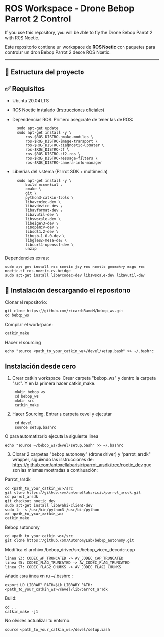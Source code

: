 # ROS Workspace - Drone Bebop Parrot 2 Control

If you use this repository, you will be able to fly the Drone Bebop Parrot 2 with ROS Noetic.

Este repositorio contiene un workspace de **ROS Noetic** con paquetes para controlar un dron Bebop Parrot 2 desde ROS Noetic.

---

## 📂 Estructura del proyecto

## ✅ Requisitos

- Ubuntu 20.04 LTS
- ROS Noetic instalado ([Instrucciones oficiales](http://wiki.ros.org/noetic/Installation/Ubuntu))
- Dependencias ROS. Primero asegúrate de tener las de ROS:

        sudo apt-get update
        sudo apt-get install -y \
            ros-$ROS_DISTRO-cmake-modules \
            ros-$ROS_DISTRO-image-transport \
            ros-$ROS_DISTRO-diagnostic-updater \
            ros-$ROS_DISTRO-tf \
            ros-$ROS_DISTRO-tf2-ros \
            ros-$ROS_DISTRO-message-filters \
            ros-$ROS_DISTRO-camera-info-manager

- Librerías del sistema (Parrot SDK + multimedia)

        sudo apt-get install -y \
            build-essential \
            cmake \
            git \
            python3-catkin-tools \
            libavcodec-dev \
            libavdevice-dev \
            libavformat-dev \
            libavutil-dev \
            libswscale-dev \
            libeigen3-dev \
            libopencv-dev \
            libsdl1.2-dev \
            libusb-1.0-0-dev \
            libgles2-mesa-dev \
            libcurl4-openssl-dev \
            unzip


Dependencies extras:

    sudo apt-get install ros-noetic-joy ros-noetic-geometry-msgs ros-noetic-tf ros-noetic-cv-bridge
    sudo apt-get install libavcodec-dev libswscale-dev libavutil-dev


## 🔧 Instalación descargando el repositorio

Clonar el repositorio:

    git clone https://github.com/ricardoRamoM/bebop_ws.git
    cd bebop_ws

Compilar el workspace:

    catkin_make

Hacer el sourcing

    echo "source <path_to_your_catkin_ws>/devel/setup.bash" >> ~/.bashrc


## Instalación desde cero

1. Crear catkin workspace. Crear carpeta "bebop_ws" y dentro la carpeta "src". Y en la primera hacer catkin_make.

        mkdir bebop_ws
        cd bebop_ws
        mkdir src
        catkin_make

2. Hacer Sourcing. Entrar a carpeta devel y ejecutar

        cd devel
        source setup.bashrc 

O para automatizarlo ejecuta la siguiente linea 

    echo "source ~/bebop_ws/devel/setup.bash" >> ~/.bashrc

3. Clonar 2 carpetas "bebop autonomy" (drone driver)  y "parrot_arsdk" wrapper, siguiendo las instrucciones de: https://github.com/antonellabarisic/parrot_arsdk/tree/noetic_dev que son las mismas mostradas a continuación:

Parrot_arsdk

	cd <path_to_your_catkin_ws>/src
	git clone https://github.com/antonellabarisic/parrot_arsdk.git
	cd parrot_arsdk
	git checkout noetic_dev
	sudo apt-get install libavahi-client-dev
	sudo ln -s /usr/bin/python3 /usr/bin/python
	cd <path_to_your_catkin_ws>
	catkin_make

Bebop autonomy

	cd <path_to_your_catkin_ws>/src
	git clone https://github.com/AutonomyLab/bebop_autonomy.git

Modifica el archivo /bebop_driver/src/bebop_video_decoder.cpp

    linea 93: CODEC_AP_TRUNCATED -> AV_CODEC_CAP_TRUNCATED
    linea 95: CODEC_FLAG_TRUNCATED -> AV_CODEC_FLAG_TRUNCATED
    linea 97: CODEC_FLAG2_CHUNKS -> AV_CODEC_FLAG2_CHUNKS

Añade esta línea en tu ~/.bashrc :

    export LD_LIBRARY_PATH=$LD_LIBRARY_PATH:<path_to_your_catkin_ws>/devel/lib/parrot_arsdk

Build:

	cd ..
	catkin_make -j1

No olvides actualizar tu entorno:

	source <path_to_your_catkin_ws>/devel/setup.bash 	



